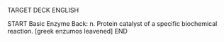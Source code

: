 TARGET DECK
ENGLISH

START
Basic
Enzyme
Back: n. Protein catalyst of a specific biochemical reaction. [greek enzumos leavened]
END
